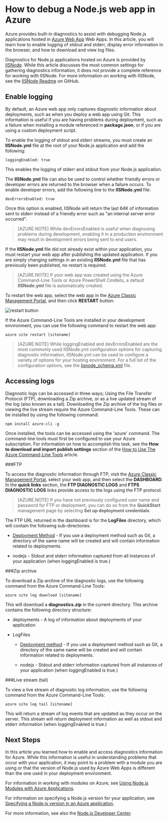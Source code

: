 <properties
	pageTitle="How to debug a Node.js web app in Azure"
	description="Learn how to debug a Node.js web app in Azure."
	tags="azure-portal"
	services="app-service\web"
	documentationCenter="nodejs"
	authors="rmcmurray"
	manager="wpickett"
	editor=""/>

<tags
	ms.service="app-service-web"
	ms.date="04/08/2016"
	wacn.date=""/>

# How to debug a Node.js web app in Azure

Azure provides built-in diagnostics to assist with debugging Node.js applications hosted in [Azure Web App](/documentation/services/web-sites/) Web Apps. In this article, you will learn how to enable logging of stdout and stderr, display error information in the browser, and how to download and view log files.

Diagnostics for Node.js applications hosted on Azure is provided by [IISNode]. While this article discusses the most common settings for gathering diagnostics information, it does not provide a complete reference for working with IISNode. For more information on working with IISNode, see the [IISNode Readme] on GitHub.

<a id="enablelogging"></a>
## Enable logging

By default, an Azure web app only captures diagnostic information about deployments, such as when you deploy a web app using Git. This information is useful if you are having problems during deployment, such as a failure when installing a module referenced in **package.json**, or if you are using a custom deployment script.

To enable the logging of stdout and stderr streams, you must create an **IISNode.yml** file at the root of your Node.js application and add the following:

	loggingEnabled: true

This enables the logging of stderr and stdout from your Node.js application.

The **IISNode.yml** file can also be used to control whether friendly errors or developer errors are returned to the browser when a failure occurs. To enable developer errors, add the following line to the **IISNode.yml** file:

	devErrorsEnabled: true

Once this option is enabled, IISNode will return the last 64K of information sent to stderr instead of a friendly error such as "an internal server error occurred".

> [AZURE.NOTE] While devErrorsEnabled is useful when diagnosing problems during development, enabling it in a production environment may result in development errors being sent to end users.

If the **IISNode.yml** file did not already exist within your application, you must restart your web app after publishing the updated application. If you are simply changing settings in an existing **IISNode.yml** file that has previously been published, no restart is required.

> [AZURE.NOTE] If your web app was created using the Azure Command-Line Tools or Azure PowerShell Cmdlets, a default **IISNode.yml** file is automatically created.

To restart the web app, select the web app in the [Azure Classic Management Portal](https://manage.windowsazure.cn), and then click **RESTART** button:

![restart button][restart-button]

If the Azure Command-Line Tools are installed in your development environment, you can use the following command to restart the web app:

	azure site restart [sitename]

> [AZURE.NOTE] While loggingEnabled and devErrorsEnabled are the most commonly used IISNode.yml configuration options for capturing diagnostic information, IISNode.yml can be used to configure a variety of options for your hosting environment. For a full list of the configuration options, see the [iisnode_schema.xml](https://github.com/tjanczuk/iisnode/blob/master/src/config/iisnode_schema.xml) file.

<a id="viewlogs"></a>
## Accessing logs

Diagnostic logs can be accessed in three ways; Using the File Transfer Protocol (FTP), downloading a Zip archive, or as a live updated stream of the log (also known as a tail). Downloading the Zip archive of the log files or viewing the live stream require the Azure Command-Line Tools. These can be installed by using the following command:

	npm install azure-cli -g

Once installed, the tools can be accessed using the 'azure' command. The command-line tools must first be configured to use your Azure subscription. For information on how to accomplish this task, see the **How to download and import publish settings** section of the [How to Use The Azure Command-Line Tools](/documentation/articles/xplat-cli-connect/) article.

###FTP

To access the diagnostic information through FTP, visit the [Azure Classic Management Portal](https://manage.windowsazure.cn), select your web app, and then select the **DASHBOARD**. In the **quick links** section, the **FTP DIAGNOSTIC LOGS** and **FTPS DIAGNOSTIC LOGS** links provide access to the logs using the FTP protocol.

> [AZURE.NOTE] If you have not previously configured user name and password for FTP or deployment, you can do so from the **QuickStart** management page by selecting **Set up deployment credentials**.

The FTP URL returned in the dashboard is for the **LogFiles** directory, which will contain the following sub-directories:

* [Deployment Method](/documentation/articles/web-sites-deploy/) - If you use a deployment method such as Git, a directory of the same name will be created and will contain information related to deployments.

* nodejs - Stdout and stderr information captured from all instances of your application (when loggingEnabled is true.)

###Zip archive

To download a Zip archive of the diagnostic logs, use the following command from the Azure Command-Line Tools:

	azure site log download [sitename]

This will download a **diagnostics.zip** in the current directory. This archive contains the following directory structure:

* deployments - A log of information about deployments of your application

* LogFiles

	* [Deployment method](/documentation/articles/web-sites-deploy/) - If you use a deployment method such as Git, a directory of the same name will be created and will contain information related to deployments.

	* nodejs - Stdout and stderr information captured from all instances of your application (when loggingEnabled is true.)

###Live stream (tail)

To view a live stream of diagnostic log information, use the following command from the Azure Command-Line Tools:

	azure site log tail [sitename]

This will return a stream of log events that are updated as they occur on the server. This stream will return deployment information as well as stdout and stderr information (when loggingEnabled is true.)

<a id="nextsteps"></a>
## Next Steps

In this article you learned how to enable and access diagnostics information for Azure. While this information is useful in understanding problems that occur with your application, it may point to a problem with a module you are using or that the version of Node.js used by Azure Web Apps is different than the one used in your deployment environment.

For information in working with modules on Azure, see [Using Node.js Modules with Azure Applications](/documentation/articles/nodejs-use-node-modules-azure-apps/).

For information on specifying a Node.js version for your application, see [Specifying a Node.js version in an Azure application].

For more information, see also the [Node.js Developer Center](/develop/nodejs/).

[IISNode]: https://github.com/tjanczuk/iisnode
[IISNode Readme]: https://github.com/tjanczuk/iisnode#readme
[How to Use The Azure Command-Line Interface]: /documentation/articles/xplat-cli-install/
[Using Node.js Modules with Azure Applications]: /documentation/articles/nodejs-use-node-modules-azure-apps/
[Specifying a Node.js version in an Azure application]: /documentation/articles/nodejs-specify-node-version-azure-apps/
[restart-button]: ./media/web-sites-nodejs-debug/restartbutton.png
 
